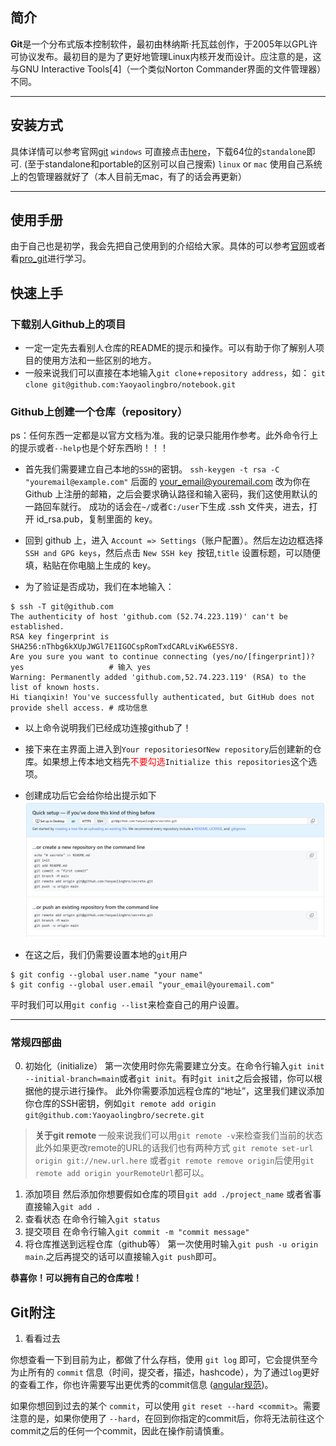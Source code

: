 ## 简介

<strong>Git</strong>是一个分布式版本控制软件，最初由林纳斯·托瓦兹创作，于2005年以GPL许可协议发布。最初目的是为了更好地管理Linux内核开发而设计。应注意的是，这与GNU Interactive Tools[4]（一个类似Norton Commander界面的文件管理器）不同。

---
## 安装方式
具体详情可以参考官网[git](https://git-scm.com/downloads)
`windows`
可直接点击[here](https://git-scm.com/download/win)，下载64位的`standalone`即可.
(至于standalone和portable的区别可以自己搜索)
`linux` or `mac`
使用自己系统上的包管理器就好了（本人目前无mac，有了的话会再更新）

---

## 使用手册
由于自己也是初学，我会先把自己使用到的介绍给大家。具体的可以参考[官网](https://git-scm.com/docs)或者看[pro_git](https://github.com/anzhihe/Free-Git-Books/blob/master/book/Professional%20Git.pdf)进行学习。

## 快速上手
### 下载别人Github上的项目

* 一定一定先去看别人仓库的README的提示和操作。可以有助于你了解别人项目的使用方法和一些区别的地方。
* 一般来说我们可以直接在本地输入`git clone`+`repository address`，如：
`git clone git@github.com:Yaoyaolingbro/notebook.git`

### Github上创建一个仓库（repository）
ps：任何东西一定都是以官方文档为准。我的记录只能用作参考。此外命令行上的提示或者`--help`也是个好东西哟！！！

* 首先我们需要建立自己本地的`SSH`的密钥。
`ssh-keygen -t rsa -C "youremail@example.com"`
  后面的 your_email@youremail.com 改为你在 Github 上注册的邮箱，之后会要求确认路径和输入密码，我们这使用默认的一路回车就行。
  成功的话会在` ~/ `或者`C:/user`下生成 .ssh 文件夹，进去，打开 id_rsa.pub，复制里面的 key。

* 回到 github 上，进入 `Account => Settings`（账户配置）。然后左边边框选择 `SSH and GPG keys`，然后点击 `New SSH key `按钮,`title` 设置标题，可以随便填，粘贴在你电脑上生成的 key。
  
* 为了验证是否成功，我们在本地输入：
```git
$ ssh -T git@github.com
The authenticity of host 'github.com (52.74.223.119)' can't be established.
RSA key fingerprint is SHA256:nThbg6kXUpJWGl7E1IGOCspRomTxdCARLviKw6E5SY8.
Are you sure you want to continue connecting (yes/no/[fingerprint])? yes                   # 输入 yes
Warning: Permanently added 'github.com,52.74.223.119' (RSA) to the list of known hosts.
Hi tianqixin! You've successfully authenticated, but GitHub does not provide shell access. # 成功信息
```

* 以上命令说明我们已经成功连接github了！
  
* 接下来在主界面上进入到`Your repositories`or`New repository`后创建新的仓库。如果想上传本地文档先<font color = red>不要勾选</font>`Initialize this repositories`这个选项。
  
* 创建成功后它会给你给出提示如下![image](graph/Snipaste_2023-05-06_23-45-24.png)
  
* 在这之后，我们仍需要设置本地的`git`用户
```git
$ git config --global user.name "your name"
$ git config --global user.email "your_email@youremail.com"
```
  平时我们可以用`git config --list`来检查自己的用户设置。

---

### 常规四部曲
0. 初始化（initialize）
   第一次使用时你先需要建立分支。在命令行输入`git init --initial-branch=main`或者`git init`。有时`git init`之后会报错，你可以根据他的提示进行操作。
   此外你需要添加远程仓库的“地址”，这里我们建议添加你仓库的SSH密钥，例如`git remote add origin git@github.com:Yaoyaolingbro/secrete.git`
><strong>关于git remote </strong> 
>一般来说我们可以用`git remote -v`来检查我们当前的状态
>此外如果更改remote的URL的话我们也有两种方式
>`git remote set-url origin git://new.url.here`
>或者`git remote remove origin`后使用`git remote add origin yourRemoteUrl`都可以。


1. 添加项目
   然后添加你想要假如仓库的项目`git add ./project_name` 或者省事直接输入`git add .`
2. 查看状态
   在命令行输入`git status`
3. 提交项目
   在命令行输入`git commit -m "commit message"`
4. 将仓库推送到远程仓库（github等）
   第一次使用时输入`git push -u origin main`.之后再提交的话可以直接输入`git push`即可。

<strong>恭喜你！可以拥有自己的仓库啦！</strong>
 
## Git附注
1. 看看过去

你想查看一下到目前为止，都做了什么存档，使用 `git log` 即可，它会提供至今为止所有的 `commit` 信息（时间，提交者，描述，hashcode），为了通过`log`更好的查看工作，你也许需要写出更优秀的commit信息 ([angular规范](https://github.com/angular/angular/blob/22b96b9/CONTRIBUTING.md#-commit-message-guidelines))。

如果你想回到过去的某个 `commit`，可以使用 `git reset --hard <commit>`。需要注意的是，如果你使用了 `--hard`，在回到你指定的commit后，你将无法前往这个commit之后的任何一个commit，因此在操作前请慎重。